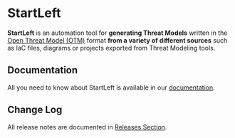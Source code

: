 # StartLeft

**StartLeft** is an automation tool for **generating Threat Models** written in the 
[Open Threat Model (OTM)](https://iriusrisk.github.io/startleft/Open-Threat-Model-%28OTM%29/)
format **from a variety of different sources** such as IaC files, diagrams or projects exported from
Threat Modeling tools.

## Documentation

All you need to know about StartLeft is available in our [documentation](http://iriusrisk.github.io/startleft).

## Change Log

All release notes are documented in [Releases Section](https://github.com/iriusrisk/startleft/releases).
